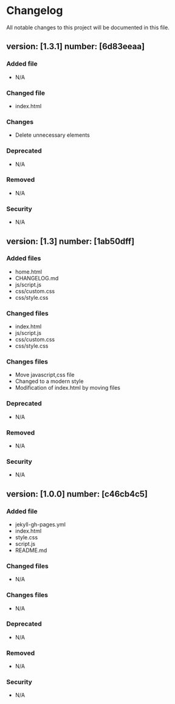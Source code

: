 # Changelog

All notable changes to this project will be documented in this file.
## version: [1.3.1] number: [6d83eeaa]
### Added file
- N/A

### Changed file
- index.html

### Changes
- Delete unnecessary elements

### Deprecated
- N/A

### Removed
- N/A

### Security
- N/A

## version: [1.3] number: [1ab50dff]
### Added files
- home.html
- CHANGELOG.md
- js/script.js
- css/custom.css
- css/style.css
  
### Changed files
- index.html
- js/script.js
- css/custom.css
- css/style.css

### Changes files
- Move javascript,css file
- Changed to a modern style 
- Modification of index.html by moving files

### Deprecated
- N/A

### Removed
- N/A

### Security
- N/A

## version: [1.0.0] number: [c46cb4c5]
### Added file
- jekyll-gh-pages.yml
- index.html
- style.css
- script.js
- README.md

### Changed files
- N/A

### Changes files
- N/A

### Deprecated
- N/A

### Removed
- N/A

### Security
- N/A
